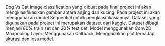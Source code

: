 Dog Vs Cat
Image classification yang dibuat pada final project ini akan mengklasifikasikan gambar antara anjing dan kucing.
Pada project ini akan menggunakan model Sequential untuk pengklasifikasiannya.
Dataset yang digunakan pada project ini merupakan dataset dari kaggle.
Dataset dibagi menjadi 80% train set dan 20% test set.
Model menggunakan Conv2D Maxpooling Layer.
Menggunakan Callback.
Menggunakan plot terhadap akurasi dan loss model.
